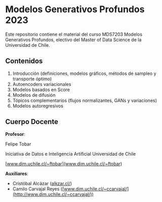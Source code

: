 # Modelos Generativos Profundos 2023

Este repositorio contiene el material del curso MDS7203 Modelos Generativos Profundos, electivo del Master of Data Science de la Universidad de Chile.

## Contenidos
1. Introducción (definiciones, modelos gráficos, métodos de sampleo y transporte óptimo)
2. Autoencoders variacionales
3. Modelos basados en Score
4. Modelos de difusión
5. Tópicos complementarios (flujos normalizantes, GANs y variaciones)
6. Modelos autoregresivos

## Cuerpo Docente

**Profesor**:

Felipe Tobar

Iniciativa de Datos e Inteligencia Artificial Universidad de Chile

[www.dim.uchile.cl/~ftobar](www.dim.uchile.cl/~ftobar)

**Auxiliares**:
- Cristóbal Alcázar ([alkzar.cl/](https://alkzar.cl/))
- Camilo Carvajal Reyes ([www.dim.uchile.cl/~ccarvajal/](http://www.dim.uchile.cl/~ccarvajal/))
